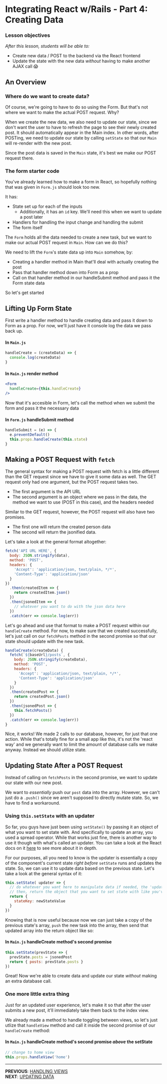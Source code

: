 # Integrating React w/Rails - Part 4: Creating Data

### Lesson objectives

_After this lesson, students will be able to:_

- Create new data / POST to the backend via the React frontend
- Update the state with the new data _without_ having to make another AJAX call 😱

## An Overview

### Where do we want to create data?

Of course, we're going to have to do so using the Form. But that's not where we want to make the actual POST request. Why?

When we create the new data, we also need to update our state, since we don't want the user to have to refresh the page to see their newly created post. It should automatically appear in the Main index. In other words, after POSTing, we need to update our state by calling `setState` so that our `Main` will re-render with the new post.

Since the post data is saved in the `Main` state, it's best we make our POST request there.

### The form starter code

You've already learned how to make a form in React, so hopefully nothing that was given in `Form.js` should look too new.

It has:

- State set up for each of the inputs
  - Additionally, it has an `id` key. We'll need this when we want to update a post later
- Handlers for handling the input change and handling the submit
- The form itself

The `Form` holds all the data needed to create a new task, but we want to make our actual POST request in `Main`. How can we do this?

We need to lift the `Form`'s state data up into `Main` somehow, by:

- Creating a handler method in Main that'll deal with actually creating the post
- Pass that handler method down into Form as a prop
- Call on that handler method in our handleSubmit method and pass it the Form state data

So let's get started

## Lifting Up Form State

First write a handler method to handle creating data and pass it down to Form as a prop. For now, we'll just have it console log the data we pass back up.

#### In `Main.js`

```js
handleCreate = (createData) => {
  console.log(createData)
}
```

#### In `Main.js` render method

```jsx
<Form
  handleCreate={this.handleCreate}
/>
```

Now that it's accesible in Form, let's call the method when we submit the form and pass it the necessary data

#### In `Form.js` handleSubmit method

```js
handleSubmit = (e) => {
  e.preventDefault()
  this.props.handleCreate(this.state)
}
```

## Making a POST Request with `fetch`

The general syntax for making a POST request with fetch is a little different than the GET request since we have to give it some data as well. The GET request only had one argument, but the POST request takes two.

  - The first argument is the API URL
  - The second argument is an object where we pass in the data, the method we want to use (POST in this case), and the headers needed

Similar to the GET request, however, the POST request will also have two promises.

  - The first one will return the created person data
  - The second will return the jsonified data.

Let's take a look at the general format altogether:  

```js
fetch('API URL HERE', {
  body: JSON.stringify(data),
  method: 'POST',
  headers: {
    'Accept': 'application/json, text/plain, */*',
    'Content-Type': 'application/json'
  }
})
  .then(createdItem => {
    return createdItem.json()
  })
  .then(jsonedItem => {
    // whatever you want to do with the json data here
  })
  .catch(err => console.log(err))
```

Let's go ahead and use that format to make a POST request within our `handleCreate` method. For now, to make sure that we created successfully, let's just call on our `fetchPosts` method in the second promise so that our state should update with the new task.

```js
handleCreate(createData) {
  fetch(`${baseUrl}/posts`, {
    body: JSON.stringify(createData),
    method: 'POST',
    headers: {
      'Accept': 'application/json, text/plain, */*',
      'Content-Type': 'application/json'
    }
  })
  .then(createdPost => {
    return createdPost.json()
  })
  .then(jsonedPost => {
    this.fetchPosts()
  })
  .catch(err => console.log(err))
}
```

Nice, it works! We made 2 calls to our database, however, for just that one action. While that's totally fine for a small app like this, it's not the 'react way' and we generally want to limit the amount of database calls we make anyway. Instead we should utilize state.

## Updating State After a POST Request

Instead of calling on `fetchPosts` in the second promise, we want to update our state with our new post.

We want to _essentially_ push our `post` data into the array. However, we can't just do a `.push()` since we aren't supposed to directly mutate state. So, we have to find a workaround.

### Using `this.setState` with an updater

So far, you guys have just been using `setState()` by passing it an object of what you want to set state with. And specifically to update an array, you used a spread operator. While that works just fine, there is another way to use it though with what's called an updater. You can take a look at the React docs on it [here](https://reactjs.org/docs/react-component.html#setstate) to see more about it in depth.

For our purposes, all you need to know is the updater is essentially a copy of the component's current state _right before_ `setState` runs and updates the state. So, we can use it to update data based on the previous state. Let's take a look at the general syntax of it:

```js
this.setState( updater => {
  // do whatever you want here to manipulate data if needed, the 'updater' argument is usually a variable called prevState to denote that it is a copy of the previous state
  // then, return the object that you want to set state with like you've normally done
  return {
    stateKey: newStateValue
  }
})
```

Knowing that is now useful because now we can just take a copy of the previous state's array, `push` the new task into the array, then send that updated array into the return object like so:

#### In `Main.js` handleCreate method's second promise

```js
this.setState(prevState => {
  prevState.posts = jsonedPost
  return { posts: prevState.posts }
})
```

Great! Now we're able to create data and update our state _without_ making an extra database call.

### One more little extra thing

Just for an updated user experience, let's make it so that after the user submits a new post, it'll immediately take them back to the index view.

We already made a method to handle toggling between views, so let's just utlize that `handleView` method and call it inside the second promise of our `handleCreate` method:

#### In `Main.js` handleCreate method's second promise _above_ the setState

```js
// change to home view
this.props.handleView('home')
```

---

**PREVIOUS**: [HANDLING VIEWS](3_Handling_Views.md) <br/>
**NEXT**: [UPDATING DATA](5_Updating_Data.md)
